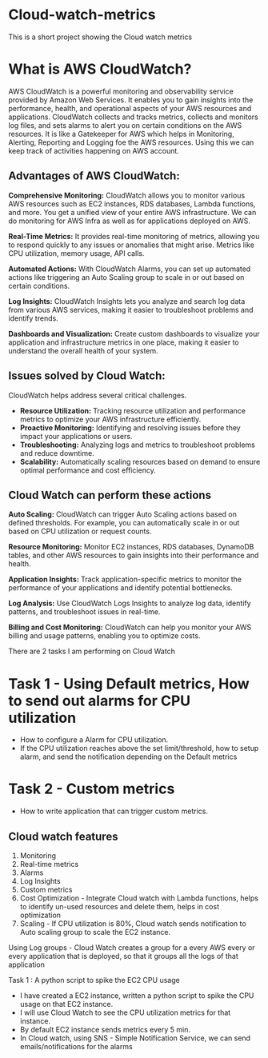 # Cloud-watch-metrics
This is a short project showing the Cloud watch metrics
# What is AWS CloudWatch?

AWS CloudWatch is a powerful monitoring and observability service provided by Amazon Web Services. It enables you to gain insights into the performance, health, and operational aspects of your AWS resources and applications. CloudWatch collects and tracks metrics, collects and monitors log files, and sets alarms to alert you on certain conditions on the AWS resources. 
It is like a Gatekeeper for AWS which helps in Monitoring, Alerting, Reporting and Logging foe the AWS resources. Using this we can keep track of activities happening on AWS account.

## Advantages of AWS CloudWatch:

**Comprehensive Monitoring:** CloudWatch allows you to monitor various AWS resources such as EC2 instances, RDS databases, Lambda functions, and more. You get a unified view of your entire AWS infrastructure. We can do monitoring for AWS Infra as well as for applications deployed on AWS.

**Real-Time Metrics:** It provides real-time monitoring of metrics, allowing you to respond quickly to any issues or anomalies that might arise. Metrics like CPU utilization, memory usage, API calls.

**Automated Actions:** With CloudWatch Alarms, you can set up automated actions like triggering an Auto Scaling group to scale in or out based on certain conditions.

**Log Insights:** CloudWatch Insights lets you analyze and search log data from various AWS services, making it easier to troubleshoot problems and identify trends.

**Dashboards and Visualization:** Create custom dashboards to visualize your application and infrastructure metrics in one place, making it easier to understand the overall health of your system.

## Issues solved by Cloud Watch:
CloudWatch helps address several critical challenges.
* **Resource Utilization:** Tracking resource utilization and performance metrics to optimize your AWS infrastructure efficiently.
* **Proactive Monitoring:** Identifying and resolving issues before they impact your applications or users.
* **Troubleshooting:** Analyzing logs and metrics to troubleshoot problems and reduce downtime.
* **Scalability:** Automatically scaling resources based on demand to ensure optimal performance and cost efficiency.


## Cloud Watch can perform these actions

**Auto Scaling:** CloudWatch can trigger Auto Scaling actions based on defined thresholds. For example, you can automatically scale in or out based on CPU utilization or request counts.

**Resource Monitoring:** Monitor EC2 instances, RDS databases, DynamoDB tables, and other AWS resources to gain insights into their performance and health.

**Application Insights:** Track application-specific metrics to monitor the performance of your applications and identify potential bottlenecks.

**Log Analysis:** Use CloudWatch Logs Insights to analyze log data, identify patterns, and troubleshoot issues in real-time.

**Billing and Cost Monitoring:** CloudWatch can help you monitor your AWS billing and usage patterns, enabling you to optimize costs.



There are 2 tasks I am performing on Cloud Watch

# Task 1 - Using Default metrics, How to send out alarms for CPU utilization
* How to configure a Alarm for CPU utilization. 
* If the CPU utilization reaches above the set limit/threshold, how to setup alarm, and send the notification depending on the Default metrics

# Task 2 - Custom metrics
* How to write application that can trigger custom metrics.

## Cloud watch features 
1. Monitoring
2. Real-time metrics
3. Alarms
4. Log Insights
5. Custom metrics
6. Cost Optimization - Integrate Cloud watch with Lambda functions, helps to identify un-used resources and delete them, helps in cost optimization
7. Scaling  - If CPU utilization is 80%, Cloud watch sends notification to Auto scaling group to scale the EC2 instance. 

Using Log groups - Cloud Watch creates a group for a every AWS every or every application that is deployed, so that it groups all the logs of that application


Task 1 : A python script to spike the EC2 CPU usage
* I have created a EC2 instance, written a python script to spike the CPU usage on that EC2 instance.
* I will use Cloud Watch to see the CPU utilization metrics for that instance.
* By default EC2 instance sends metrics  every 5 min. 
* In Cloud watch, using SNS - Simple Notification Service, we can send emails/notifications for the alarms















